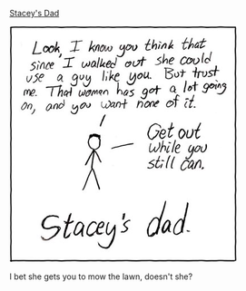 [Stacey's Dad](https://xkcd.com/61)

![Stacey's Dad](./random_comic.png)

I bet she gets you to mow the lawn, doesn't she?

